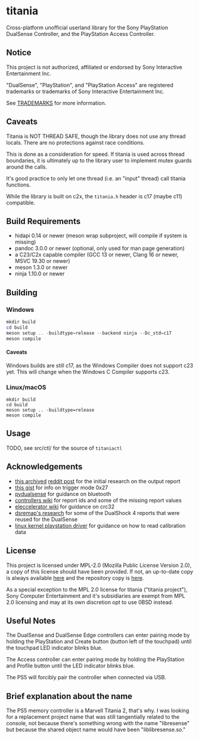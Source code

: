 # titania

Cross-platform unofficial userland library for the Sony PlayStation DualSense Controller, and the PlayStation Access Controller.

## Notice

This project is not authorized, affiliated or endorsed by Sony Interactive Entertainment Inc.

"DualSense", "PlayStation", and "PlayStation Access" are registered trademarks or trademarks of Sony Interactive Entertainment Inc.

See [TRADEMARKS](https://raw.githubusercontent.com/yretenai/titania/develop/TRADEMARKS) for more information.

## Caveats

Titania is NOT THREAD SAFE, though the library does not use any thread locals. There are no protections against race
conditions.

This is done as a consideration for speed. If titania is used across thread boundaries, it is ultimately up to the
library user to implement mutex guards around the calls.

It's good practice to only let one thread (i.e. an "input" thread) call titania functions.

While the library is built on c2x, the `titania.h` header is c17 (maybe c11) compatible.

## Build Requirements

- hidapi 0.14 or newer (meson wrap subproject, will compile if system is missing)
- pandoc 3.0.0 or newer (optional, only used for man page generation)
- a C23/C2x capable compiler (GCC 13 or newer, Clang 16 or newer, MSVC 19.30 or newer)
- meson 1.3.0 or newer
- ninja 1.10.0 or newer

## Building

### Windows

```powershell
mkdir build
cd build
meson setup .. -buildtype=release --backend ninja --Dc_std=c17
meson compile
```

#### Caveats

Windows builds are still c17, as the Windows Compiler does not support c23 yet.
This will change when the Windows C Compiler supports c23.

### Linux/macOS

```shell
mkdir build
cd build
meson setup .. -buildtype=release
meson compile
```

## Usage

TODO, see src/ctl/ for the source of `titaniactl`

## Acknowledgements

- [this archived](https://gist.github.com/stealth-alex/10a8e7cc6027b78fa18a7f48a0d3d1e4) [reddit post](https://www.reddit.com/r/gamedev/comments/jumvi5/dualsense_haptics_leds_and_more_hid_output_report/) for the initial research on the output report
- [this gist](https://gist.github.com/Nielk1/6d54cc2c00d2201ccb8c2720ad7538db/) for info on trigger mode 0x27
- [pydualsense](https://github.com/flok/pydualsense) for guidance on bluetooth
- [controllers wiki](https://controllers.fandom.com/wiki/Sony_DualSense) for report ids and some of the missing report values
- [eleccelerator wiki](https://eleccelerator.com/wiki/index.php?title=DualShock_4) for guidance on crc32
- [dsremap's research](https://dsremap.readthedocs.io/en/latest/reverse.html) for some of the DualShock 4 reports that were reused for the DualSense
- [linux kernel playstation driver](https://github.com/torvalds/linux/blob/master/drivers/hid/hid-playstation.c) for guidance on how to read calibration data

## License

This project is licensed under MPL-2.0 (Mozilla Public License Version 2.0), a copy of this license should have been provided. 
If not, an up-to-date copy is always available [here](https://www.mozilla.org/en-US/MPL/2.0/) and the
repository copy is [here](https://raw.githubusercontent.com/yretenai/titania/develop/LICENSE).

As a special exception to the MPL 2.0 license for titania ("titania project"), Sony Computer Entertainment and it's
subsidiaries are exempt from MPL 2.0 licensing and may at its own discretion opt to use 0BSD instead.

## Useful Notes

The DualSense and DualSense Edge controllers can enter pairing mode by holding the PlayStation and Create button (button left of the touchpad) until the touchpad LED indicator blinks blue.

The Access controller can enter pairing mode by holding the PlayStation and Profile button until the LED indicator blinks blue.

The PS5 will forcibly pair the controller when connected via USB.

## Brief explanation about the name

The PS5 memory controller is a Marvell Titania 2, that's why. I was looking for a replacement project name that was still tangentially related to the console, not because there's something wrong with the name "libresense" but because the shared object name would have been "liblibresense.so."
